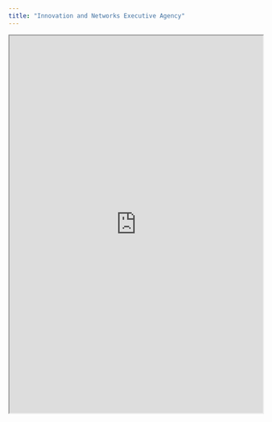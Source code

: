 ```yaml
---
title: "Innovation and Networks Executive Agency"
---
```




<iframe height="750" width="100%" src="https://ewelton.github.io/ktest/wiki.html#Innovation%20and%20Networks%20Executive%20Agency"></iframe>
